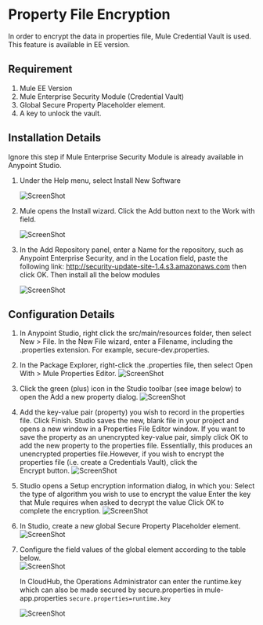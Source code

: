 # Property File Encryption

In order to encrypt the data in properties file, Mule Credential Vault is used. This feature is available in EE version.

## Requirement
   1. Mule EE Version
   2. Mule Enterprise Security Module (Credential Vault)
   3. Global Secure Property Placeholder element.
   4. A key to unlock the vault.

## Installation Details
Ignore this step if Mule Enterprise Security Module is already available in Anypoint Studio.

   1. Under the Help menu, select Install New Software
   
      ![ScreenShot](https://raw.githubusercontent.com/indiramallick1988/Demo2/master/MileStone2/Install.PNG)
   2. Mule opens the Install wizard. Click the Add  button next to the Work with field.
   
      ![ScreenShot](https://raw.githubusercontent.com/indiramallick1988/Demo2/master/MileStone2/Install1.PNG)
   3. In the Add Repository panel, enter a Name for the repository, such as Anypoint Enterprise Security, and in the Location field, paste the following link:
      http://security-update-site-1.4.s3.amazonaws.com
      then click OK. Then install all the below modules
      
      ![ScreenShot](https://raw.githubusercontent.com/indiramallick1988/Demo2/master/MileStone2/Install3.PNG)

## Configuration Details
   
   1. In Anypoint Studio, right click the src/main/resources folder, then select New > File.
      In the New File wizard, enter a Filename, including the .properties extension. For example, secure-dev.properties.

   2. In the Package Explorer, right-click the .properties file, then select Open With > Mule Properties Editor.
      ![ScreenShot](https://raw.githubusercontent.com/indiramallick1988/Demo2/master/Encrypt/Capture1.PNG)

   3. Click the green (plus) icon in the Studio toolbar (see image below) to open the Add a new property dialog.
      ![ScreenShot](https://raw.githubusercontent.com/indiramallick1988/Demo2/master/Encrypt/Capture2.PNG)

   4. Add the key-value pair (property) you wish to record in the properties file. Click Finish. Studio saves the new, 
      blank file in your project and opens a new window in a Properties File Editor window. If you want to save the property
      as an unencrypted key-value pair, simply click OK to add the new property to the properties file. Essentially, this produces 
      an unencrypted properties file.However, if you wish to encrypt the properties file (i.e. create a Credentials Vault), click the   
      Encrypt button.
      ![ScreenShot](https://raw.githubusercontent.com/indiramallick1988/Demo2/master/Encrypt/Capture3.PNG)

   5. Studio opens a Setup encryption information dialog, in which you:
      Select the type of algorithm you wish to use to encrypt the value
      Enter the key that Mule requires when asked to decrypt the value 
      Click OK to complete the encryption.
      ![ScreenShot](https://raw.githubusercontent.com/indiramallick1988/Demo2/master/Encrypt/Capture4.PNG)
     
   6. In Studio, create a new global Secure Property Placeholder element. 
      ![ScreenShot](https://raw.githubusercontent.com/indiramallick1988/Demo2/master/Encrypt/Capture5.PNG)
     
   7. Configure the field values of the global element according to the table below.       
      ![ScreenShot](https://raw.githubusercontent.com/indiramallick1988/Demo2/master/Encrypt/Capture6.PNG)
      
      In CloudHub, the Operations Administrator can enter the runtime.key which can also be made secured by secure.properties
      in mule-app.properties  ``` secure.properties=runtime.key ```
      
      ![ScreenShot](https://raw.githubusercontent.com/indiramallick1988/Demo2/master/Encrypt/Capture7.PNG)
      
